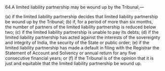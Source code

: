 64.A limited liability partnership may be wound up by the Tribunal,—

(a)	if the limited liability partnership decides that limited liability partnership be wound up by the Tribunal;
(b)	if, for a period of more than six months, the number of partners of the limited liability partnership is reduced below two;
(c)	if the limited liability partnership is unable to pay its debts;
(d)	if the limited liability partnership has acted against the interests of the sovereignty and integrity of India, the security of the State or public order;
(e)	if the limited liability partnership has made a default in filing with the Registrar the Statement of Account and Solvency or annual return for any five consecutive financial years; or
(f)	if the Tribunal is of the opinion that it is just and equitable that the limited liability partnership be wound up.
